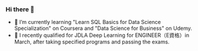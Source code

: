 ### Hi there 👋
- 🔭 I’m currently learning "Learn SQL Basics for Data Science Specialization" on Coursera and "Data Science for Business" on Udemy.
- 🌱 I recently qualified for JDLA Deep Learning for ENGINEER（E資格）in March, after taking specified programs and passing the exams.


<!--
[![Jinwei Jiang's GitHub stats](https://github-readme-stats.vercel.app/api?username=jiangjw88)]()
-->

<!--
**jiangjw88/jiangjw88** is a ✨ _special_ ✨ repository because its `README.md` (this file) appears on your GitHub profile.

Here are some ideas to get you started:

- 🔭 I’m currently working on ...
- 🌱 I’m currently learning ...
- 👯 I’m looking to collaborate on ...
- 🤔 I’m looking for help with ...
- 💬 Ask me about ...
- 📫 How to reach me: ...
- 😄 Pronouns: ...
- ⚡ Fun fact: ...
-->
